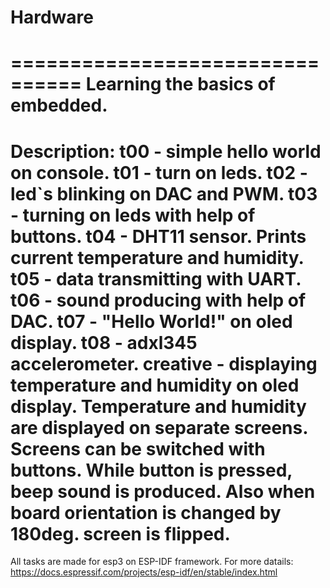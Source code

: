 # Hardware
================================
Learning the basics of embedded.
================================
Description:
t00 - simple hello world on console.
t01 - turn on leds.
t02 - led`s blinking on DAC and PWM.
t03 - turning on leds with help of buttons.
t04 - DHT11 sensor. Prints current temperature and humidity.
t05 - data transmitting with UART.
t06 - sound producing with help of DAC.
t07 - "Hello World!" on oled display.
t08 - adxl345 accelerometer.
creative  - displaying temperature and humidity on oled display. Temperature and humidity are displayed on separate screens. Screens can be switched with buttons. While button is pressed, beep sound is produced. Also when board orientation is changed by 180deg. screen is flipped.
================================
All tasks are made for esp3 on ESP-IDF framework.
For more datails:
https://docs.espressif.com/projects/esp-idf/en/stable/index.html


